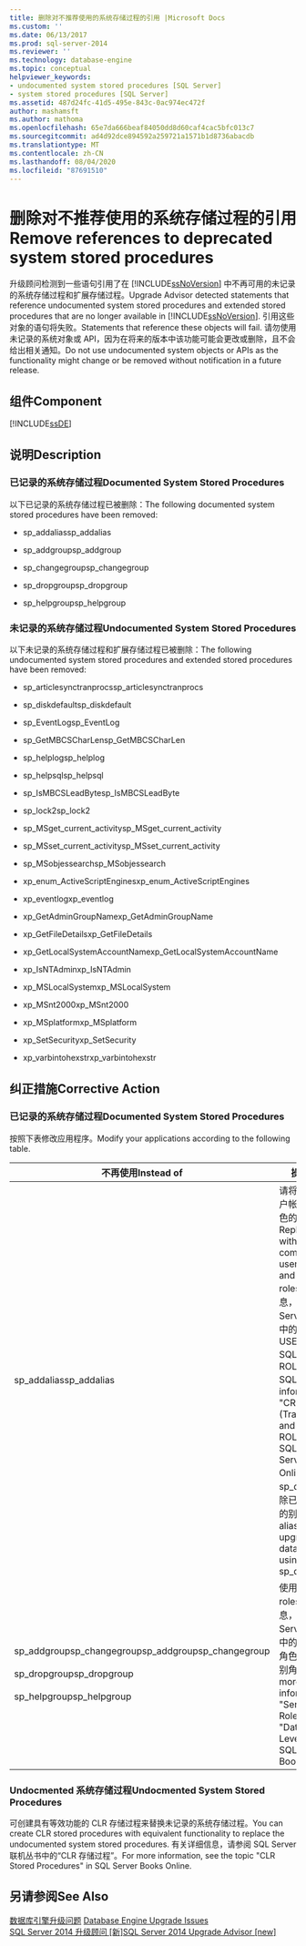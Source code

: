```yaml
---
title: 删除对不推荐使用的系统存储过程的引用 |Microsoft Docs
ms.custom: ''
ms.date: 06/13/2017
ms.prod: sql-server-2014
ms.reviewer: ''
ms.technology: database-engine
ms.topic: conceptual
helpviewer_keywords:
- undocumented system stored procedures [SQL Server]
- system stored procedures [SQL Server]
ms.assetid: 487d24fc-41d5-495e-843c-0ac974ec472f
author: mashamsft
ms.author: mathoma
ms.openlocfilehash: 65e7da666beaf84050dd8d60caf4cac5bfc013c7
ms.sourcegitcommit: ad4d92dce894592a259721a1571b1d8736abacdb
ms.translationtype: MT
ms.contentlocale: zh-CN
ms.lasthandoff: 08/04/2020
ms.locfileid: "87691510"
---
```

# <a name="remove-references-to-deprecated-system-stored-procedures"></a><span data-ttu-id="24df6-102">删除对不推荐使用的系统存储过程的引用</span><span class="sxs-lookup"><span data-stu-id="24df6-102">Remove references to deprecated system stored procedures</span></span>
  <span data-ttu-id="24df6-103">升级顾问检测到一些语句引用了在 [!INCLUDE[ssNoVersion](../../includes/ssnoversion-md.md)] 中不再可用的未记录的系统存储过程和扩展存储过程。</span><span class="sxs-lookup"><span data-stu-id="24df6-103">Upgrade Advisor detected statements that reference undocumented system stored procedures and extended stored procedures that are no longer available in [!INCLUDE[ssNoVersion](../../includes/ssnoversion-md.md)].</span></span> <span data-ttu-id="24df6-104">引用这些对象的语句将失败。</span><span class="sxs-lookup"><span data-stu-id="24df6-104">Statements that reference these objects will fail.</span></span> <span data-ttu-id="24df6-105">请勿使用未记录的系统对象或 API，因为在将来的版本中该功能可能会更改或删除，且不会给出相关通知。</span><span class="sxs-lookup"><span data-stu-id="24df6-105">Do not use undocumented system objects or APIs as the functionality might change or be removed without notification in a future release.</span></span>  
  
## <a name="component"></a><span data-ttu-id="24df6-106">组件</span><span class="sxs-lookup"><span data-stu-id="24df6-106">Component</span></span>  
 [!INCLUDE[ssDE](../../includes/ssde-md.md)]  
  
## <a name="description"></a><span data-ttu-id="24df6-107">说明</span><span class="sxs-lookup"><span data-stu-id="24df6-107">Description</span></span>  
  
### <a name="documented-system-stored-procedures"></a><span data-ttu-id="24df6-108">已记录的系统存储过程</span><span class="sxs-lookup"><span data-stu-id="24df6-108">Documented System Stored Procedures</span></span>  
 <span data-ttu-id="24df6-109">以下已记录的系统存储过程已被删除：</span><span class="sxs-lookup"><span data-stu-id="24df6-109">The following documented system stored procedures have been removed:</span></span>  
  
-   <span data-ttu-id="24df6-110">sp_addalias</span><span class="sxs-lookup"><span data-stu-id="24df6-110">sp_addalias</span></span>  
  
-   <span data-ttu-id="24df6-111">sp_addgroup</span><span class="sxs-lookup"><span data-stu-id="24df6-111">sp_addgroup</span></span>  
  
-   <span data-ttu-id="24df6-112">sp_changegroup</span><span class="sxs-lookup"><span data-stu-id="24df6-112">sp_changegroup</span></span>  
  
-   <span data-ttu-id="24df6-113">sp_dropgroup</span><span class="sxs-lookup"><span data-stu-id="24df6-113">sp_dropgroup</span></span>  
  
-   <span data-ttu-id="24df6-114">sp_helpgroup</span><span class="sxs-lookup"><span data-stu-id="24df6-114">sp_helpgroup</span></span>  
  
### <a name="undocumented-system-stored-procedures"></a><span data-ttu-id="24df6-115">未记录的系统存储过程</span><span class="sxs-lookup"><span data-stu-id="24df6-115">Undocumented System Stored Procedures</span></span>  
 <span data-ttu-id="24df6-116">以下未记录的系统存储过程和扩展存储过程已被删除：</span><span class="sxs-lookup"><span data-stu-id="24df6-116">The following undocumented system stored procedures and extended stored procedures have been removed:</span></span>  
  
-   <span data-ttu-id="24df6-117">sp_articlesynctranprocs</span><span class="sxs-lookup"><span data-stu-id="24df6-117">sp_articlesynctranprocs</span></span>  
  
-   <span data-ttu-id="24df6-118">sp_diskdefault</span><span class="sxs-lookup"><span data-stu-id="24df6-118">sp_diskdefault</span></span>  
  
-   <span data-ttu-id="24df6-119">sp_EventLog</span><span class="sxs-lookup"><span data-stu-id="24df6-119">sp_EventLog</span></span>  
  
-   <span data-ttu-id="24df6-120">sp_GetMBCSCharLen</span><span class="sxs-lookup"><span data-stu-id="24df6-120">sp_GetMBCSCharLen</span></span>  
  
-   <span data-ttu-id="24df6-121">sp_helplog</span><span class="sxs-lookup"><span data-stu-id="24df6-121">sp_helplog</span></span>  
  
-   <span data-ttu-id="24df6-122">sp_helpsql</span><span class="sxs-lookup"><span data-stu-id="24df6-122">sp_helpsql</span></span>  
  
-   <span data-ttu-id="24df6-123">sp_IsMBCSLeadByte</span><span class="sxs-lookup"><span data-stu-id="24df6-123">sp_IsMBCSLeadByte</span></span>  
  
-   <span data-ttu-id="24df6-124">sp_lock2</span><span class="sxs-lookup"><span data-stu-id="24df6-124">sp_lock2</span></span>  
  
-   <span data-ttu-id="24df6-125">sp_MSget_current_activity</span><span class="sxs-lookup"><span data-stu-id="24df6-125">sp_MSget_current_activity</span></span>  
  
-   <span data-ttu-id="24df6-126">sp_MSset_current_activity</span><span class="sxs-lookup"><span data-stu-id="24df6-126">sp_MSset_current_activity</span></span>  
  
-   <span data-ttu-id="24df6-127">sp_MSobjessearch</span><span class="sxs-lookup"><span data-stu-id="24df6-127">sp_MSobjessearch</span></span>  
  
-   <span data-ttu-id="24df6-128">xp_enum_ActiveScriptEngines</span><span class="sxs-lookup"><span data-stu-id="24df6-128">xp_enum_ActiveScriptEngines</span></span>  
  
-   <span data-ttu-id="24df6-129">xp_eventlog</span><span class="sxs-lookup"><span data-stu-id="24df6-129">xp_eventlog</span></span>  
  
-   <span data-ttu-id="24df6-130">xp_GetAdminGroupName</span><span class="sxs-lookup"><span data-stu-id="24df6-130">xp_GetAdminGroupName</span></span>  
  
-   <span data-ttu-id="24df6-131">xp_GetFileDetails</span><span class="sxs-lookup"><span data-stu-id="24df6-131">xp_GetFileDetails</span></span>  
  
-   <span data-ttu-id="24df6-132">xp_GetLocalSystemAccountName</span><span class="sxs-lookup"><span data-stu-id="24df6-132">xp_GetLocalSystemAccountName</span></span>  
  
-   <span data-ttu-id="24df6-133">xp_IsNTAdmin</span><span class="sxs-lookup"><span data-stu-id="24df6-133">xp_IsNTAdmin</span></span>  
  
-   <span data-ttu-id="24df6-134">xp_MSLocalSystem</span><span class="sxs-lookup"><span data-stu-id="24df6-134">xp_MSLocalSystem</span></span>  
  
-   <span data-ttu-id="24df6-135">xp_MSnt2000</span><span class="sxs-lookup"><span data-stu-id="24df6-135">xp_MSnt2000</span></span>  
  
-   <span data-ttu-id="24df6-136">xp_MSplatform</span><span class="sxs-lookup"><span data-stu-id="24df6-136">xp_MSplatform</span></span>  
  
-   <span data-ttu-id="24df6-137">xp_SetSecurity</span><span class="sxs-lookup"><span data-stu-id="24df6-137">xp_SetSecurity</span></span>  
  
-   <span data-ttu-id="24df6-138">xp_varbintohexstr</span><span class="sxs-lookup"><span data-stu-id="24df6-138">xp_varbintohexstr</span></span>  
  
## <a name="corrective-action"></a><span data-ttu-id="24df6-139">纠正措施</span><span class="sxs-lookup"><span data-stu-id="24df6-139">Corrective Action</span></span>  
  
### <a name="documented-system-stored-procedures"></a><span data-ttu-id="24df6-140">已记录的系统存储过程</span><span class="sxs-lookup"><span data-stu-id="24df6-140">Documented System Stored Procedures</span></span>  
 <span data-ttu-id="24df6-141">按照下表修改应用程序。</span><span class="sxs-lookup"><span data-stu-id="24df6-141">Modify your applications according to the following table.</span></span>  
  
|<span data-ttu-id="24df6-142">不再使用</span><span class="sxs-lookup"><span data-stu-id="24df6-142">Instead of</span></span>|<span data-ttu-id="24df6-143">操作</span><span class="sxs-lookup"><span data-stu-id="24df6-143">Do this</span></span>|  
|----------------|-------------|  
|<span data-ttu-id="24df6-144">sp_addalias</span><span class="sxs-lookup"><span data-stu-id="24df6-144">sp_addalias</span></span>|<span data-ttu-id="24df6-145">请将别名替换为用户帐户和数据库角色的组合。</span><span class="sxs-lookup"><span data-stu-id="24df6-145">Replace aliases with a combination of user accounts and database roles.</span></span> <span data-ttu-id="24df6-146">有关详细信息，请参阅 SQL Server 联机丛书中的“CREATE USER (Transact-SQL)”和“CREATE ROLE (Transact-SQL)”。</span><span class="sxs-lookup"><span data-stu-id="24df6-146">For more information, see "CREATE USER (Transact-SQL)" and "CREATE ROLE (Transact-SQL)" in SQL Server Books Online.</span></span> <span data-ttu-id="24df6-147">使用 sp_dropalias 删除已升级数据库中的别名。</span><span class="sxs-lookup"><span data-stu-id="24df6-147">Remove aliases in upgraded databases by using sp_dropalias.</span></span>|  
|<span data-ttu-id="24df6-148">sp_addgroupsp_changegroup</span><span class="sxs-lookup"><span data-stu-id="24df6-148">sp_addgroupsp_changegroup</span></span><br /><br /> <span data-ttu-id="24df6-149">sp_dropgroup</span><span class="sxs-lookup"><span data-stu-id="24df6-149">sp_dropgroup</span></span><br /><br /> <span data-ttu-id="24df6-150">sp_helpgroup</span><span class="sxs-lookup"><span data-stu-id="24df6-150">sp_helpgroup</span></span>|<span data-ttu-id="24df6-151">使用角色。</span><span class="sxs-lookup"><span data-stu-id="24df6-151">Use roles.</span></span> <span data-ttu-id="24df6-152">有关详细信息，请参阅 SQL Server 联机丛书中的“服务器级别角色”和“数据库级别角色”。</span><span class="sxs-lookup"><span data-stu-id="24df6-152">For more information, see "Server-Level Roles" and "Database-Level Roles" in SQL Server Books Online.</span></span>|  
  
### <a name="undocmented-system-stored-procedures"></a><span data-ttu-id="24df6-153">Undocmented 系统存储过程</span><span class="sxs-lookup"><span data-stu-id="24df6-153">Undocmented System Stored Procedures</span></span>  
 <span data-ttu-id="24df6-154">可创建具有等效功能的 CLR 存储过程来替换未记录的系统存储过程。</span><span class="sxs-lookup"><span data-stu-id="24df6-154">You can create CLR stored procedures with equivalent functionality to replace the undocumented system stored procedures.</span></span> <span data-ttu-id="24df6-155">有关详细信息，请参阅 SQL Server 联机丛书中的“CLR 存储过程”。</span><span class="sxs-lookup"><span data-stu-id="24df6-155">For more information, see the topic "CLR Stored Procedures" in SQL Server Books Online.</span></span>  
  
## <a name="see-also"></a><span data-ttu-id="24df6-156">另请参阅</span><span class="sxs-lookup"><span data-stu-id="24df6-156">See Also</span></span>  
 <span data-ttu-id="24df6-157">[数据库引擎升级问题](../../../2014/sql-server/install/database-engine-upgrade-issues.md) </span><span class="sxs-lookup"><span data-stu-id="24df6-157">[Database Engine Upgrade Issues](../../../2014/sql-server/install/database-engine-upgrade-issues.md) </span></span>  
 [<span data-ttu-id="24df6-158">SQL Server 2014 升级顾问 &#91;新&#93;</span><span class="sxs-lookup"><span data-stu-id="24df6-158">SQL Server 2014 Upgrade Advisor &#91;new&#93;</span></span>](sql-server-2014-upgrade-advisor.md)  
  
  
